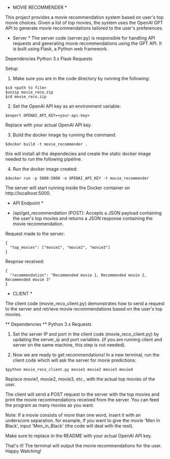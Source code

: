 * MOVIE RECOMMENDER *

This project provides a movie recommendation system based on user's top movie choices. Given a list of top movies, the system uses the OpenAI GPT API to generate movie recommendations tailored to the user's preferences.

* Server *
The server code (server.py) is responsible for handling API requests and generating movie recommendations using the GPT API. It is built using Flask, a Python web framework.

Dependencies
Python 3.x
Flask
Requests

Setup

1. Make sure you are in the code directory by running the following:
```
$cd <path to file>
$unzip movie_reco.zip
$cd movie_reco.zip
```

2. Set the OpenAI API key as an environment variable:
```
$export OPENAI_API_KEY=<your-api-key>
```
Replace <your-api-key> with your actual OpenAI API key. 

3. Build the docker image by running the command:

```
$docker build -t movie_recommender .
```

this will install all the dependecies and create the static docker image needed to run the following pipeline.

4. Run the docker image created:

```
$docker run -p 5000:5000 -e OPENAI_API_KEY -t movie_recommender
```

The server will start running inside the Docker container on http://localhost:5000.

* API Endpoint *

* /api/get_recommendation (POST): Accepts a JSON payload containing the user's top movies and returns a JSON response containing the movie recommendation. 

Request made to the server:
```
{
  "top_movies": ["movie1", "movie2", "movie3"]
}
```
Respnse received:
```
{
  "recommendation": "Recommended movie 1, Recommended movie 2, Recommended movie 3"
}
```

* CLIENT *

The client code (movie_reco_client.py) demonstrates how to send a request to the server and retrieve movie recommendations based on the user's top movies.

** Dependencies **
Python 3.x
Requests

1. Set the server IP and port in the client code (movie_reco_client.py) by updating the server_ip and port variables. (if you are running client and server on the same machine, this step is not needed).

2. Now we are ready to get recommendations! In a new terminal, run the client code which will ask the server for movie predictions:

```
$python movie_reco_client.py movie1 movie2 movie3 movie4
```
Replace movie1, movie2, movie3, etc., with the actual top movies of the user.

The client will send a POST request to the server with the top movies and print the movie recommendations received from the server. You can feed the program as many movies as you want. 

Note: If a movie consists of more than one word, insert it with an underscore separation. for example, if you want to give the movie 'Men In Black', input 'Men_in_Black' (the code will deal with the rest).

Make sure to replace <your-api-key> in the README with your actual OpenAI API key.

That's it! The terminal will output the movie recommendations for the user. Happy Watching!